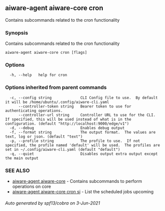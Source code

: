 ## aiware-agent aiware-core cron

Contains subcommands related to the cron functionality

### Synopsis

Contains subcommands related to the cron functionality

```
aiware-agent aiware-core cron [flags]
```

### Options

```
  -h, --help   help for cron
```

### Options inherited from parent commands

```
  -c, --config string             CLI Config file to use.  By default it will be /home/ubuntu/.config/aiware-cli.yaml
      --controller-token string   Bearer token to use for authenticating operations.
      --controller-url string     Controller URL to use for the CLI.  If specified, this will be used instead of what is in the configuration. (default "http://localhost:9000/edge/v1")
  -d, --debug                     Enables debug output
  -f, --format string             The output format.  The values are text, log or json. (default "text")
  -p, --profile string            The profile to use.  If not specified, the profile named 'default' will be used.  The profiles are set in ~/.config/aiware-cli.yaml (default "default")
  -q, --quiet                     Disables output extra output except the main output
```

### SEE ALSO

* [aiware-agent aiware-core](/cli/aiware-agent_aiware-core.md)	 - Contains subcommands to perform operations on core
* [aiware-agent aiware-core cron sj](/cli/aiware-agent_aiware-core_cron_sj.md)	 - List the scheduled jobs upcoming

###### Auto generated by spf13/cobra on 3-Jun-2021
